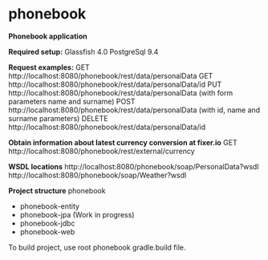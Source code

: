# phonebook
**Phonebook application**

**Required setup:**
Glassfish 4.0
PostgreSql 9.4

**Request examples:**
GET http://localhost:8080/phonebook/rest/data/personalData
GET http://localhost:8080/phonebook/rest/data/personalData/id
PUT http://localhost:8080/phonebook/rest/data/personalData (with form parameters name and surname)
POST http://localhost:8080/phonebook/rest/data/personalData (with id, name and surname parameters)
DELETE http://localhost:8080/phonebook/rest/data/personalData/id

**Obtain information about latest currency conversion at fixer.io**
GET http://localhost:8080/phonebook/rest/external/currency

**WSDL locations**
http://localhost:8080/phonebook/soap/PersonalData?wsdl
http://localhost:8080/phonebook/soap/Weather?wsdl

**Project structure**
phonebook
- phonebook-entity
- phonebook-jpa (Work in progress)
- phonebook-jdbc
- phonebook-web

To build project, use root phonebook gradle.build file.
